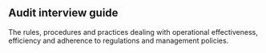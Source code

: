 ## Audit interview guide

The rules, procedures and practices dealing with operational effectiveness, efficiency and adherence to regulations and management policies.
